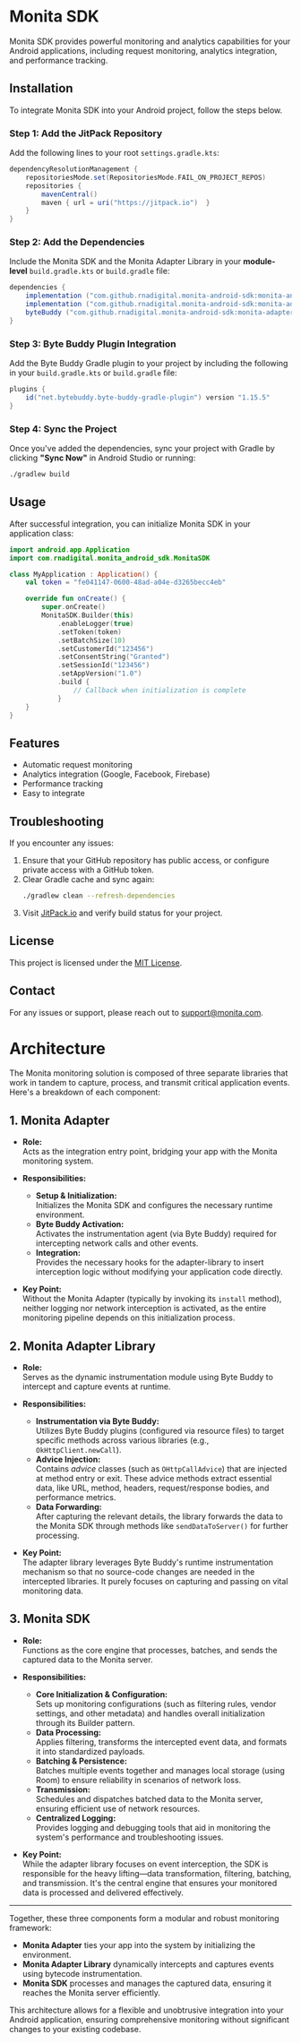# Monita SDK

Monita SDK provides powerful monitoring and analytics capabilities for your Android applications, including request monitoring, analytics integration, and performance tracking.

## Installation

To integrate Monita SDK into your Android project, follow the steps below.

### Step 1: Add the JitPack Repository

Add the following lines to your root `settings.gradle.kts`:

```gradle
dependencyResolutionManagement {
    repositoriesMode.set(RepositoriesMode.FAIL_ON_PROJECT_REPOS)
    repositories {
        mavenCentral()
        maven { url = uri("https://jitpack.io")  }
    }
}
```

### Step 2: Add the Dependencies

Include the Monita SDK and the Monita Adapter Library in your **module-level** `build.gradle.kts` or `build.gradle` file:

```gradle
dependencies {
    implementation ("com.github.rnadigital.monita-android-sdk:monita-android-sdk:v1.10.0")
    implementation ("com.github.rnadigital.monita-android-sdk:monita-adapter-library:v1.10.0")
    byteBuddy ("com.github.rnadigital.monita-android-sdk:monita-adapter-library:v1.10.0")
}
```

### Step 3: Byte Buddy Plugin Integration

Add the Byte Buddy Gradle plugin to your project by including the following in your `build.gradle.kts` or `build.gradle` file:

```gradle
plugins {
    id("net.bytebuddy.byte-buddy-gradle-plugin") version "1.15.5"
}
```

### Step 4: Sync the Project

Once you've added the dependencies, sync your project with Gradle by clicking **"Sync Now"** in Android Studio or running:

```bash
./gradlew build
```

## Usage

After successful integration, you can initialize Monita SDK in your application class:

```kotlin
import android.app.Application
import com.rnadigital.monita_android_sdk.MonitaSDK

class MyApplication : Application() {
    val token = "fe041147-0600-48ad-a04e-d3265becc4eb"

    override fun onCreate() {
        super.onCreate()
        MonitaSDK.Builder(this)
            .enableLogger(true)
            .setToken(token)
            .setBatchSize(10)
            .setCustomerId("123456")
            .setConsentString("Granted")
            .setSessionId("123456")
            .setAppVersion("1.0")
            .build {
                // Callback when initialization is complete
            }
    }
}
```

## Features

- Automatic request monitoring
- Analytics integration (Google, Facebook, Firebase)
- Performance tracking
- Easy to integrate

## Troubleshooting

If you encounter any issues:

1. Ensure that your GitHub repository has public access, or configure private access with a GitHub token.
2. Clear Gradle cache and sync again:
   ```bash
   ./gradlew clean --refresh-dependencies
   ```
3. Visit [JitPack.io](https://jitpack.io) and verify build status for your project.

## License

This project is licensed under the [MIT License](LICENSE).

## Contact

For any issues or support, please reach out to [support@monita.com](mailto:support@monita.com).


# Architecture

The Monita monitoring solution is composed of three separate libraries that work in tandem to capture, process, and transmit critical application events. Here's a breakdown of each component:

## 1. Monita Adapter
- **Role:**  
  Acts as the integration entry point, bridging your app with the Monita monitoring system.

- **Responsibilities:**  
  - **Setup & Initialization:**  
    Initializes the Monita SDK and configures the necessary runtime environment.
  - **Byte Buddy Activation:**  
    Activates the instrumentation agent (via Byte Buddy) required for intercepting network calls and other events.
  - **Integration:**  
    Provides the necessary hooks for the adapter-library to insert interception logic without modifying your application code directly.

- **Key Point:**  
  Without the Monita Adapter (typically by invoking its `install` method), neither logging nor network interception is activated, as the entire monitoring pipeline depends on this initialization process.

## 2. Monita Adapter Library
- **Role:**  
  Serves as the dynamic instrumentation module using Byte Buddy to intercept and capture events at runtime.

- **Responsibilities:**  
  - **Instrumentation via Byte Buddy:**  
    Utilizes Byte Buddy plugins (configured via resource files) to target specific methods across various libraries (e.g., `OkHttpClient.newCall`).
  - **Advice Injection:**  
    Contains *advice* classes (such as `OHttpCallAdvice`) that are injected at method entry or exit. These advice methods extract essential data, like URL, method, headers, request/response bodies, and performance metrics.
  - **Data Forwarding:**  
    After capturing the relevant details, the library forwards the data to the Monita SDK through methods like `sendDataToServer()` for further processing.

- **Key Point:**  
  The adapter library leverages Byte Buddy's runtime instrumentation mechanism so that no source-code changes are needed in the intercepted libraries. It purely focuses on capturing and passing on vital monitoring data.

## 3. Monita SDK
- **Role:**  
  Functions as the core engine that processes, batches, and sends the captured data to the Monita server.

- **Responsibilities:**  
  - **Core Initialization & Configuration:**  
    Sets up monitoring configurations (such as filtering rules, vendor settings, and other metadata) and handles overall initialization through its Builder pattern.
  - **Data Processing:**  
    Applies filtering, transforms the intercepted event data, and formats it into standardized payloads.
  - **Batching & Persistence:**  
    Batches multiple events together and manages local storage (using Room) to ensure reliability in scenarios of network loss.
  - **Transmission:**  
    Schedules and dispatches batched data to the Monita server, ensuring efficient use of network resources.
  - **Centralized Logging:**  
    Provides logging and debugging tools that aid in monitoring the system's performance and troubleshooting issues.

- **Key Point:**  
  While the adapter library focuses on event interception, the SDK is responsible for the heavy lifting—data transformation, filtering, batching, and transmission. It's the central engine that ensures your monitored data is processed and delivered effectively.

---

Together, these three components form a modular and robust monitoring framework:
- **Monita Adapter** ties your app into the system by initializing the environment.
- **Monita Adapter Library** dynamically intercepts and captures events using bytecode instrumentation.
- **Monita SDK** processes and manages the captured data, ensuring it reaches the Monita server efficiently.

This architecture allows for a flexible and unobtrusive integration into your Android application, ensuring comprehensive monitoring without significant changes to your existing codebase.


